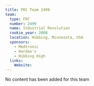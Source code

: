 ```yaml
---
title: FRC Team 2499
team:
  type: FRC
  number: 2499
  name: Industrial Revolution
  rookie_year: 2008
  location: Hibbing, Minnesota, USA
  sponsors:
    - Medtronic
    - Hardee's
    - Hibbing High
  links:
    Website: 
---
```

No content has been added for this team